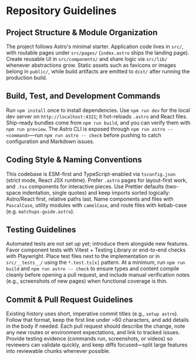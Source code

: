 # Repository Guidelines

## Project Structure & Module Organization

The project follows Astro's minimal starter. Application code lives in `src/`, with routable pages under `src/pages/` (`index.astro` ships the landing page). Create reusable UI in `src/components/` and share logic via `src/lib/` whenever abstractions grow. Static assets such as favicons or images belong in `public/`, while build artifacts are emitted to `dist/` after running the production build.

## Build, Test, and Development Commands

Run `npm install` once to install dependencies. Use `npm run dev` for the local dev server on `http://localhost:4321`; it hot-reloads `.astro` and React files. Ship-ready bundles come from `npm run build`, and you can verify them with `npm run preview`. The Astro CLI is exposed through `npm run astro -- <command>`—run `npm run astro -- check` before pushing to catch configuration and Markdown issues.

## Coding Style & Naming Conventions

This codebase is ESM-first and TypeScript-enabled via `tsconfig.json` (strict mode, React JSX runtime). Prefer `.astro` pages for layout-first work, and `.tsx` components for interactive pieces. Use Prettier defaults (two-space indentation, single quotes) and keep imports sorted logically: Astro/React first, relative paths last. Name components and files with `PascalCase`, utility modules with `camelCase`, and route files with kebab-case (e.g. `matchups-guide.astro`).

## Testing Guidelines

Automated tests are not set up yet; introduce them alongside new features. Favor component tests with Vitest + Testing Library or end-to-end checks with Playwright. Place test files next to the implementation or in `src/__tests__/` using the `*.test.ts[x]` pattern. At a minimum, run `npm run build` and `npm run astro -- check` to ensure types and content compile cleanly before opening a pull request, and include manual verification notes (e.g., screenshots of new pages) when functional coverage is thin.

## Commit & Pull Request Guidelines

Existing history uses short, imperative commit titles (e.g., `setup astro`). Follow that format, keep the first line under ~60 characters, and add details in the body if needed. Each pull request should describe the change, note any new routes or environment expectations, and link to tracked issues. Provide testing evidence (commands run, screenshots, or videos) so reviewers can validate quickly, and keep diffs focused—split large features into reviewable chunks whenever possible.

